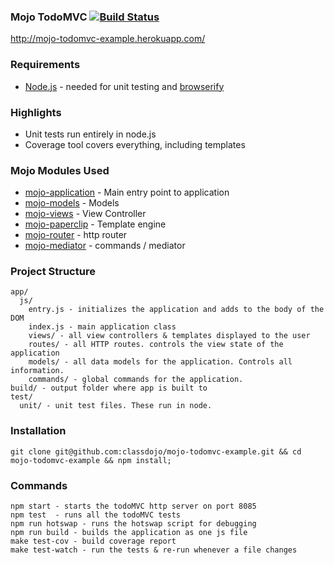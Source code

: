 ### Mojo TodoMVC [![Build Status](https://travis-ci.org/classdojo/mojo-todomvc-example.svg)](https://travis-ci.org/classdojo/mojo-todomvc-example)

http://mojo-todomvc-example.herokuapp.com/

### Requirements

- [Node.js](http://nodejs.org/) - needed for unit testing and [browserify](http://browserify.org/)


### Highlights

- Unit tests run entirely in node.js
- Coverage tool covers everything, including templates

### Mojo Modules Used

- [mojo-application](https://github.com/classdojo/mojo-router) - Main entry point to application
- [mojo-models](https://github.com/classdojo/mojo-models) - Models
- [mojo-views](https://github.com/classdojo/mojo-views) - View Controller
- [mojo-paperclip](https://github.com/classdojo/mojo-views) - Template engine
- [mojo-router](https://github.com/classdojo/mojo-router) - http router
- [mojo-mediator](https://github.com/classdojo/mojo-mediator) - commands / mediator


### Project Structure

```
app/
  js/
    entry.js - initializes the application and adds to the body of the DOM
    index.js - main application class
    views/ - all view controllers & templates displayed to the user
    routes/ - all HTTP routes. controls the view state of the application
    models/ - all data models for the application. Controls all information.
    commands/ - global commands for the application.
build/ - output folder where app is built to
test/
  unit/ - unit test files. These run in node.
```


### Installation

```
git clone git@github.com:classdojo/mojo-todomvc-example.git && cd mojo-todomvc-example && npm install;
```

### Commands

```
npm start - starts the todoMVC http server on port 8085
npm test  - runs all the todoMVC tests
npm run hotswap - runs the hotswap script for debugging
npm run build - builds the application as one js file
make test-cov - build coverage report
make test-watch - run the tests & re-run whenever a file changes
```
